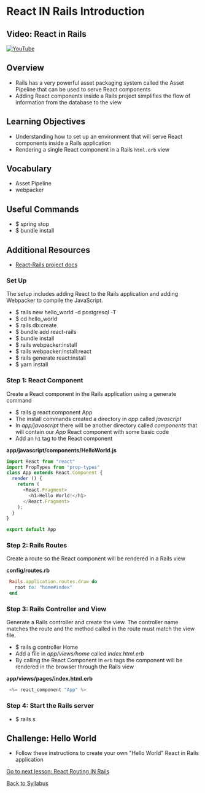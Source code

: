 # React IN Rails Introduction

## Video: React in Rails
[![YouTube](http://img.youtube.com/vi/ZkYxPZcISGQ/0.jpg)](https://www.youtube.com/watch?v=ZkYxPZcISGQ)

## Overview
- Rails has a very powerful asset packaging system called the Asset Pipeline that can be used to serve React components
- Adding React components inside a Rails project simplifies the flow of information from the database to the view

## Learning Objectives
- Understanding how to set up an environment that will serve React components inside a Rails application
- Rendering a single React component in a Rails `html.erb` view

## Vocabulary
- Asset Pipeline
- webpacker

## Useful Commands
- $ spring stop
- $ bundle install

## Additional Resources
- <a href="https://github.com/reactjs/react-rails" target="blank">React-Rails project docs</a>


### Set Up
The setup includes adding React to the Rails application and adding Webpacker to compile the JavaScript.
- $ rails new hello_world -d postgresql -T
- $ cd hello_world
- $ rails db:create
- $ bundle add react-rails
- $ bundle install
- $ rails webpacker:install
- $ rails webpacker:install:react
- $ rails generate react:install
- $ yarn install


### Step 1: React Component
Create a React component in the Rails application using a generate command
- $ rails g react:component App
- The install commands created a directory in *app* called *javascript*
- In *app/javascript* there will be another directory called *components* that will contain our *App* React component with some basic code
- Add an `h1` tag to the React component

**app/javascript/components/HelloWorld.js**
```javascript
import React from "react"
import PropTypes from "prop-types"
class App extends React.Component {
  render () {
    return (
      <React.Fragment>
        <h1>Hello World!</h1>
      </React.Fragment>
    );
  }
}

export default App
```

### Step 2: Rails Routes
Create a route so the React component will be rendered in a Rails view

**config/routes.rb**
```ruby
 Rails.application.routes.draw do
   root to: "home#index"
 end
```

### Step 3: Rails Controller and View
Generate a Rails controller and create the view. The controller name matches the route and the method called in the route must match the view file.
- $ rails g controller Home
- Add a file in *app/views/home* called *index.html.erb*
- By calling the React Component in `erb` tags the component will be rendered in the browser through the Rails view

**app/views/pages/index.html.erb**
```javascript
 <%= react_component "App" %>
```

### Step 4: Start the Rails server
- $ rails s

## Challenge: Hello World
- Follow these instructions to create your own "Hello World" React in Rails application


[ Go to next lesson: React Routing IN Rails ](./react_routing_in_rails.md)

[ Back to Syllabus ](../README.md#unit-nine-react-in-rails-and-authentication)
